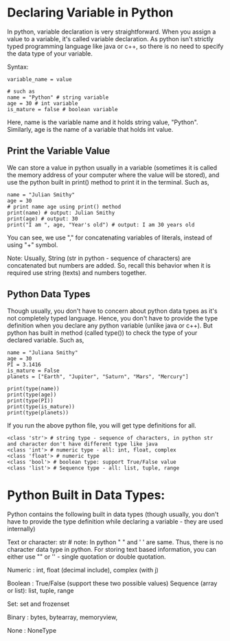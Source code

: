 # Declaring Variable in Python

In python, variable declaration is very straightforward. When you assign a value to a variable, it's called variable declaration. As python isn't strictly typed programming language like java or c++, so there is no need to specify the data type of your variable.

Syntax:

```
variable_name = value

# such as
name = "Python" # string variable
age = 30 # int variable
is_mature = false # boolean variable
```

Here, name is the variable name and it holds string value, "Python". Similarly, age is the name of a variable that holds int value.

## Print the Variable Value

We can store a value in python usually in a variable (sometimes it is called the memory address of your computer where the value will be stored), and use the python built in print() method to print it in the terminal. Such as,

```
name = "Julian Smithy"
age = 30
# print name age using print() method
print(name) # output: Julian Smithy
print(age) # output: 30
print("I am ", age, "Year's old") # output: I am 30 years old
```

You can see, we use "," for concatenating variables of literals, instead of using "+" symbol. 

Note: Usually, String (str in python - sequence of characters) are concatenated but numbers are added. So, recall this behavior when it is required use string (texts) and numbers together.

## Python Data Types

Though usually, you don't have to concern about python data types as it's not completely typed language. Hence, you don't have to provide the type definition when you declare any python variable (unlike java or c++). But python has built in method (called type()) to check the type of your declared variable. Such as,

```
name = "Juliana Smithy"
age = 30
PI = 3.1416
is_mature = False
planets = ["Earth", "Jupiter", "Saturn", "Mars", "Mercury"]

print(type(name))
print(type(age))
print(type(PI))
print(type(is_mature))
print(type(planets))
```

If you run the above python file, you will get type definitions for all.

```
<class 'str'> # string type - sequence of characters, in python str and character don't have different type like java
<class 'int'> # numeric type - all: int, float, complex
<class 'float'> # numeric type
<class 'bool'> # boolean type: support True/False value
<class 'list'> # Sequence type - all: list, tuple, range
```

# Python Built in Data Types:

Python contains the following built in data types (though usually, you don't have to provide the type definition while declaring a variable - they are used internally) 


Text or character: str # note: In python " " and ' ' are same. Thus, there is no character data type in python. For storing text based information, you can either use "" or '' - single quotation or double quotation.

Numeric : int, float (decimal include), complex (with j)

Boolean : True/False (support these two possible values)
Sequence (array or list): list, tuple, range

Set: set and frozenset

Binary : bytes, bytearray, memoryview,

None : NoneType

